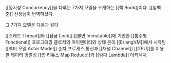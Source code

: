 [[동시성 Concurrency]]을 다루는 7가지 모델을 소개하는 [[책 Book]]이다. [[임백준]] 선생님이 번역하셨다.

그 7가지 모델은 다음과 같다

[[스레드 Thread]]와 [[잠금 Lock]]
[[불변 Immutable]]에 기반한 [[함수형 Functional]] 프로그래밍
클로저의 아이덴티티와 상태 분리
[[ErlangVM]]에서 시작된 [[액터 모델 Actor Model]]
순차 프로세스 통신과 [[채널 Channel]]
[[GPU]]를 이용한 데이터 병렬성
[[맵 리듀스 Map Reduce]]와 [[람다 Lambda]] 아키텍처